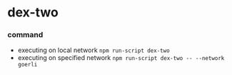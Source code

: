# dex-two
### command
- executing on local network
    `npm run-script dex-two`
- executing on specified network
    `npm run-script dex-two -- --network goerli`
